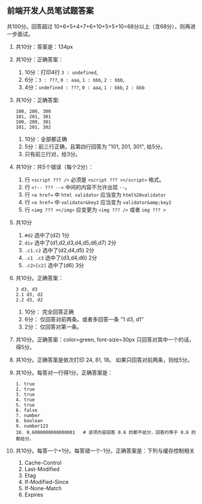 
## 前端开发人员笔试题答案
共100分。回答超过 10+6+5+4+7+6+10+5+5+10=68分以上（含68分），则再进一步面试。

1. 共10分：答案是：134px 

1. 共10分：正确答案：
    1. 10分：打印4行 `3 : undefined`, 
    1. 6分：`3 : ???`, `0 : aaa`, `1 : bbb`, `2 : bbb`,
    1. 4分：`undefined : ???`, `0 : aaa`, `1 : bbb`, `2 : bbb`

1.  共10分：正确答案:

    ```
    100, 200, 300
    101, 201, 301
    100, 200, 301
    101, 201, 302  
    ```
    1. 10分：全部都正确
    1. 5分：前三行正确，且第四行回答为 "101, 201, 301", 给5分。
    1. 只有前三行对，给3分。

1. 共10分：共5个错误（每个2分）：
    1. 行 `<script ??? />` 必须是 `<script ??? ></script>` 格式。
    1. 行 `<!-- ??? -->` 中间的内容不允许出现 `--`。
    1. 行 `<a href=` 中 `html validator` 应当变为 `html%20validator`
    1. 行 `<a href=` 中 `validator&key2` 应当变为 `validator&amp;key2`
    1. 行 `<img ??? ></img>` 应变更为 `<img ??? />` 或者 `img ??? >`

1. 共10分
    1. `#d2`        选中了(d2)  1分
    1. `div`        选中了(d1,d2,d3,d4,d5,d6,d7)  2分
    1. `.c1.c2`     选中了(d2,d4,d5)  2分
    1. `.c1 .c3`    选中了(d3,d4,d6)  2分
    1. `.c2>[c2]`   选中了(d6)  3分

1. 共10分。正确答案：

    ```
    3 d3, d3
    2.1 d3, d2
    2.2 d3, d2
    ```

    1. 10分： 完全回答正确
    1. 6分： 仅回答对前两条。或者多回答一条 "1 d3, d1"
    1. 2分： 仅回答对第一条。


1. 共10分。正确答案：color=green, font-size=30px
    只回答对其中一个的话，得5分。

1. 共10分。正确答案是依次打印 24, 81, 18。
   如果只回答对前两条，则给5分。

1. 共10分。每答对一行得1分。正确答案是：

    ```
    1. true
    2. true
    3. true
    4. true
    5. true
    6. false
    7. number
    8. boolean
    9. number123
    10. 0.6000000000000001   # 该项内容回答 0.6 的都不给分，回答约等于 0.6 的都给分。
    ```
1. 共10分。每答一个+1分。每答错一个-1分。正确答案是：下列与缓存控制相关

   1. Cache-Control
   1. Last-Modified
   1. Etag
   1. If-Modified-Since
   1. If-None-Match
   1. Expires